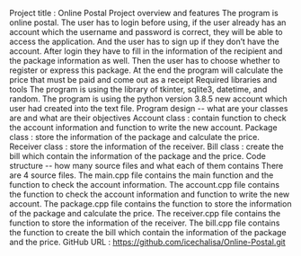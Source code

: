 
Project title : Online Postal
Project overview and features
     The program is online postal. The user has to login before using, if the user already has an account 
which the username and password is correct, they will be able to access the application. 
And the user has to sign up if they don’t have the account. After login they have to fill in 
the information of the recipient and the package information as well. 
Then the user has to choose whether to register or express this package. 
At the end the program will calculate the price that must be paid and come out as a receipt
Required libraries and tools
    The program is using the library of tkinter, sqlite3, datetime, and random.
    The program is using the python version 3.8.5
new account which user had created into the text file.
Program design -- what are your classes are and what are their objectives
    Account class : contain function to check the account information and function to write the new account.
    Package class : store the information of the package and calculate the price.
    Receiver class : store the information of the receiver.
    Bill class : create the bill which contain the information of the package and the price.
Code structure -- how many source files and what each of them contains
    There are 4 source files. 
    The main.cpp file contains the main function and the function to check the account information.
    The account.cpp file contains the function to check the account information and function to write the new account.
    The package.cpp file contains the function to store the information of the package and calculate the price.
    The receiver.cpp file contains the function to store the information of the receiver.
    The bill.cpp file contains the function to create the bill which contain the information of the package and the price.
GitHub URL : https://github.com/icechalisa/Online-Postal.git

